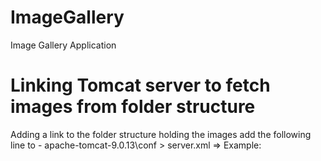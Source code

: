 # ImageGallery
Image Gallery Application

# Linking Tomcat server to fetch images from folder structure
Adding a link to the folder structure holding the images add the following line to -
apache-tomcat-9.0.13\conf > server.xml
=> Example: <Context docBase="E:\test\documents\gallary\main" path="/static" />
